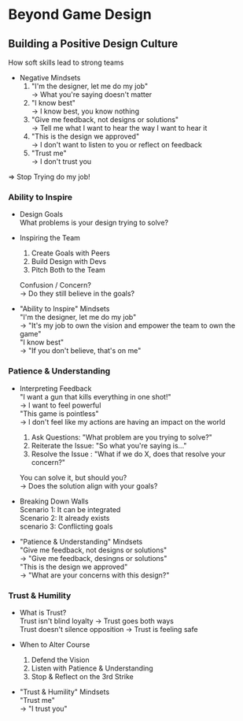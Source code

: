 # Beyond Game Design
## Building a Positive Design Culture<br>
How soft skills lead to strong teams<br>

- Negative Mindsets<br>
  1. "I'm the designer, let me do my job"<br>
   -> What you're saying doesn't matter<br>
  2. "I know best"<br>
   -> I know best, you know nothing<br>
  3. "Give me feedback, not designs or solutions"<br>
   -> Tell me what I want to hear the way I want to hear it<br>
  4. "This is the design we approved"<br>
   -> I don't want to listen to you or reflect on feedback<br>
  5. "Trust me"<br>
   -> I don't trust you<br>

=> Stop Trying do my job!<br>

### Ability to Inspire<br>
- Design Goals<br>
  What problems is your design trying to solve?<br>

- Inspiring the Team<br>
  1. Create Goals with Peers<br>
  2. Build Design with Devs<br>
  3. Pitch Both to the Team<br>
   
  Confusion / Concern?<br>
  -> Do they still believe in the goals?<br>

- "Ability to Inspire" Mindsets<br>
  "I'm the designer, let me do my job"<br>
  -> "It's my job to own the vision and empower the team to own the game"<br>
  "I know best"<br>
  -> "If you don't believe, that's on me"<br>

### Patience & Understanding<br>
- Interpreting Feedback<br>
  "I want a gun that kills everything in one shot!"<br>
  -> I want to feel powerful<br>
  "This game is pointless"<br>
  -> I don't feel like my actions are having an impact on the world<br>
  
  1. Ask Questions: "What problem are you trying to solve?"<br>
  2. Reiterate the Issue: "So what you're saying is..."<br>
  3. Resolve the Issue : "What if we do X, does that resolve your concern?"<br>

  You can solve it, but should you?<br>
  -> Does the solution align with your goals?

- Breaking Down Walls<br>
  Scenario 1: It can be integrated<br>
  Scenario 2: It already exists<br>
  scenario 3: Conflicting goals<br>

- "Patience & Understanding" Mindsets<br>
  "Give me feedback, not designs or solutions"<br>
  -> "Give me feedback, desingns or solutions"<br>
  "This is the design we approved"<br>
  -> "What are your concerns with this design?"<br>

### Trust & Humility<br>
- What is Trust?<br>
  Trust isn't blind loyalty -> Trust goes both ways<br>
  Trust doesn't silence opposition -> Trust is feeling safe<br>
  
- When to Alter Course<br>
  1. Defend the Vision<br>
  2. Listen with Patience & Understanding<br>
  3. Stop & Reflect on the 3rd Strike<br>
   
- "Trust & Humility" Mindsets<br>
  "Trust me"<br>
  -> "I trust you"<br>

